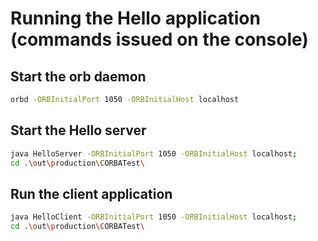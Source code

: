 # Running the Hello application (commands issued on the console)

## Start the orb daemon
```bash
orbd -ORBInitialPort 1050 -ORBInitialHost localhost
```

## Start the Hello server 
```bash
java HelloServer -ORBInitialPort 1050 -ORBInitialHost localhost; 
cd .\out\production\CORBATest\

```

## Run the client application
```bash
java HelloClient -ORBInitialPort 1050 -ORBInitialHost localhost; 
cd .\out\production\CORBATest\
```